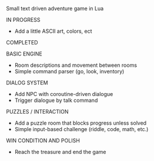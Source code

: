 Small text driven adventure game in Lua

IN PROGRESS
- Add a little ASCII art, colors, ect

COMPLETED

BASIC ENGINE
- Room descriptions and movement between rooms
- Simple command parser (go, look, inventory)

DIALOG SYSTEM
- Add NPC with coroutine-driven dialogue
- Trigger dialogue by talk command

PUZZLES / INTERACTION
- Add a puzzle room that blocks progress unless solved
- Simple input-based challenge (riddle, code, math, etc.)

WIN CONDITION AND POLISH
- Reach the treasure and end the game
